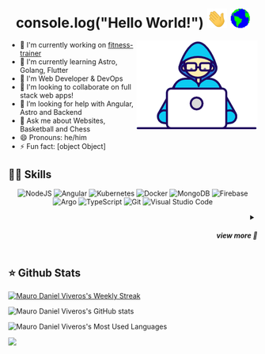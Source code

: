 <h1 align="center">console.log("Hello World!") <img src="assets/Hi.gif" width="40px"/>   <img src="assets/Earth.gif" width="40px"/></h1>
<img src="assets/Developer.gif" align="right">

- 🔭 I'm currently working on [fitness-trainer](https://github.com/mauroviveros/fitness-trainer)
- 🌱 I'm currently learning Astro, Golang, Flutter
- 💼 I'm Web Developer & DevOps
- 👯 I'm looking to collaborate on full stack web apps!
- 🤝 I’m looking for help with Angular, Astro and Backend
- 💬 Ask me about Websites, Basketball and Chess
- 😄 Pronouns: he/him
- ⚡ Fun fact: [object Object]
## 🧑‍💻 Skills
<p align="center">
  <img src="https://www.vectorlogo.zone/logos/nodejs/nodejs-icon.svg" alt="NodeJS">
  <img src="https://www.vectorlogo.zone/logos/angular/angular-icon.svg" alt="Angular">
  <img src="https://www.vectorlogo.zone/logos/kubernetes/kubernetes-icon.svg" alt="Kubernetes">
  <img src="https://www.vectorlogo.zone/logos/docker/docker-icon.svg" alt="Docker">
  <img src="https://www.vectorlogo.zone/logos/mongodb/mongodb-icon.svg" alt="MongoDB">
  <img src="https://www.vectorlogo.zone/logos/firebase/firebase-icon.svg" alt="Firebase">
  <img src="https://www.vectorlogo.zone/logos/argoprojio/argoprojio-icon.svg" alt="Argo">
  <img src="https://www.vectorlogo.zone/logos/typescriptlang/typescriptlang-icon.svg" alt="TypeScript">
  <img src="https://www.vectorlogo.zone/logos/git-scm/git-scm-icon.svg" alt="Git">
  <img src="https://www.vectorlogo.zone/logos/visualstudio_code/visualstudio_code-icon.svg" alt="Visual Studio Code">
</p>

<details>
<summary align="right"><h5>view more 👀</h3></summary>

### Frontend Frameworks:
![Angular](https://www.vectorlogo.zone/logos/angular/angular-icon.svg)
![React](https://www.vectorlogo.zone/logos/reactjs/reactjs-icon.svg)
![Flutter](https://www.vectorlogo.zone/logos/flutterio/flutterio-icon.svg)

### Backend Frameworks:
![NodeJS](https://www.vectorlogo.zone/logos/nodejs/nodejs-icon.svg)
![NestJS](https://www.vectorlogo.zone/logos/nestjs/nestjs-icon.svg)
![ExpressJS](https://www.vectorlogo.zone/logos/expressjs/expressjs-icon.svg)

### Databases:
![MongoDB](https://www.vectorlogo.zone/logos/mongodb/mongodb-icon.svg)
![Firebase](https://www.vectorlogo.zone/logos/firebase/firebase-icon.svg)
![MariaDB](https://www.vectorlogo.zone/logos/mariadb/mariadb-icon.svg)
![MySQL](https://www.vectorlogo.zone/logos/mysql/mysql-icon.svg)

### DevOps Technologies:
![Kubernetes](https://www.vectorlogo.zone/logos/kubernetes/kubernetes-icon.svg)
![Docker](https://www.vectorlogo.zone/logos/docker/docker-icon.svg)
![Argo](https://www.vectorlogo.zone/logos/argoprojio/argoprojio-icon.svg)
![Helm](https://www.vectorlogo.zone/logos/helmsh/helmsh-icon.svg)
![Git](https://www.vectorlogo.zone/logos/git-scm/git-scm-icon.svg)
![Heroku](https://www.vectorlogo.zone/logos/heroku/heroku-icon.svg)
![Gitea](https://www.vectorlogo.zone/logos/giteaio/giteaio-icon.svg)
![Jenkins](https://www.vectorlogo.zone/logos/jenkins/jenkins-icon.svg)

### Programming Languages:
![TypeScript](https://www.vectorlogo.zone/logos/typescriptlang/typescriptlang-icon.svg)
![Go](https://www.vectorlogo.zone/logos/golang/golang-icon.svg)
![Lua](https://www.vectorlogo.zone/logos/lua/lua-icon.svg)

### Frontend Tools and Libraries:
![Pug](https://www.vectorlogo.zone/logos/pugjs/pugjs-icon.svg)
![ESLint](https://www.vectorlogo.zone/logos/eslint/eslint-icon.svg)
![Tailwind CSS](https://www.vectorlogo.zone/logos/tailwindcss/tailwindcss-icon.svg)
![Bootstrap](https://www.vectorlogo.zone/logos/getbootstrap/getbootstrap-icon.svg)
![Babel](https://www.vectorlogo.zone/logos/babeljs/babeljs-icon.svg)
![Sass](https://www.vectorlogo.zone/logos/sass-lang/sass-lang-icon.svg)
![HTML5](https://www.vectorlogo.zone/logos/w3_html5/w3_html5-icon.svg)
![CSS](https://www.vectorlogo.zone/logos/w3_css/w3_css-icon.svg)

### Testing:
![Jest](https://www.vectorlogo.zone/logos/jestjsio/jestjsio-icon.svg)

### Tools:
![Google Maps](https://www.vectorlogo.zone/logos/google_maps/google_maps-icon.svg)
![Electron](https://www.vectorlogo.zone/logos/electronjs/electronjs-icon.svg)
![NodeMon](https://www.vectorlogo.zone/logos/nodemonio/nodemonio-icon.svg)
![npm](https://www.vectorlogo.zone/logos/npmjs/npmjs-icon.svg)
![Visual Studio Code](https://www.vectorlogo.zone/logos/visualstudio_code/visualstudio_code-icon.svg)

</details>

<!--![](https://astro.build/assets/press/astro-icon-light-gradient.svg)-->

## ⭐ Github Stats

<!-- [![Mauro Daniel Viveros's Daily Streak](https://github-readme-streak-stats.herokuapp.com?user=mauroviveros&theme=dark)](https://git.io/streak-stats) -->
[![Mauro Daniel Viveros's Weekly Streak](https://github-readme-streak-stats.herokuapp.com?user=mauroviveros&theme=dark&mode=weekly)](https://git.io/streak-stats)

![Mauro Daniel Viveros's GitHub stats](https://github-readme-stats.vercel.app/api?username=mauroviveros&rank_icon=github&show_icons=true&theme=dark)

![Mauro Daniel Viveros's Most Used Languages](https://github-readme-stats.vercel.app/api/top-langs/?username=mauroviveros&layout=donut&theme=dark)

![](https://komarev.com/ghpvc/?username=mauroviveros&color=241199)
